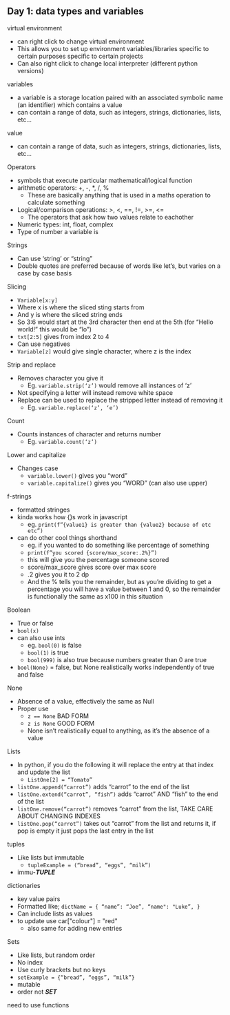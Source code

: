 ## Day 1: data types and variables

virtual environment
- can right click to change virtual environment
- This allows you to set up environment variables/libraries specific to certain purposes specific to certain projects
- Can also right click to change local interpreter (different python versions)

variables 
- a variable is a storage location paired with an associated symbolic name (an identifier) which contains a value
- can contain a range of data, such as integers, strings, dictionaries, lists, etc…

value
- can contain a range of data, such as integers, strings, dictionaries, lists, etc…

Operators
- symbols that execute particular mathematical/logical function
- arithmetic operators: +, -, *, /, % 
  - These are basically anything that is used in a maths operation to calculate something
- Logical/comparison operations: >, <, ==, !=, >=, <= 
  -	The operators that ask how two values relate to eachother
- Numeric types: int, float, complex
- Type of number a variable is

Strings
- Can use ‘string’ or “string”
- Double quotes are preferred because of words like let’s, but varies on a case by case basis

Slicing
- `Variable[x:y]`
- Where x is where the sliced sting starts from
- And y is where the sliced string ends
- So 3:6 would start at the 3rd character then end at the 5th (for “Hello world!” this would be “lo”)
- `txt[2:5]` gives from index 2 to 4
- Can use negatives
- `Variable[z]` would give single character, where z is the index

Strip and replace
- Removes character you give it
    -	Eg. `variable.strip(‘z’)` would remove all instances of ‘z’
- Not specifying a letter will instead remove white space
- Replace can be used to replace the stripped letter instead of removing it
    -	Eg. `variable.replace(‘z’, ‘e’)`

Count
- Counts instances of character and returns number
  -	Eg. `variable.count(‘z’)`

Lower and capitalize
- Changes case
  -	`variable.lower()` gives you “word”
  -	`variable.capitalize()` gives you “WORD” (can also use upper)

f-strings
- formatted stringes
- kinda works how {}s work in javascript
  - eg. `print(f”{value1} is greater than {value2} because of etc etc”)`
- can do other cool things shorthand
  -	eg. if you wanted to do something like percentage of something
  -	`print(f”you scored {score/max_score:.2%}”)`
  -	this will give you the percentage someone scored
  -	score/max_score gives score over max score
  -	.2 gives you it to 2 dp
  -	And the % tells you the remainder, but as you’re dividing to get a percentage you will have a value between 1 and 0, so the remainder is functionally the same as x100 in this situation

Boolean
- True or false
- `bool(x)`
- can also use ints 
  -	eg. `bool(0)` is false
  -	`bool(1)` is true
  -	`bool(999)` is also true because numbers greater than 0 are true
- `bool(None)` = false, but None realistically works independently of true and false
  
None
- Absence of a value, effectively the same as Null
- Proper use
  -	`z == None`	BAD FORM
  -	`z is None`	GOOD FORM
  -	None isn’t realistically equal to anything, as it’s the absence of a value

Lists
- In python, if you do the following it will replace the entry at that index and update the list
  -	`ListOne[2] = “Tomato”`
- `listOne.append(“carrot”)` adds “carrot” to the end of the list
- `listOne.extend(“carrot”, “fish”)` adds “carrot” AND “fish” to the end of the list
- `listOne.remove(“carrot”)` removes “carrot” from the list, TAKE CARE ABOUT CHANGING INDEXES
- `listOne.pop(“carrot”)` takes out “carrot” from the list and returns it, if pop is empty it just pops the last entry in the list

tuples
- Like lists but immutable
  -	`tupleExample = (“bread”, “eggs”, “milk”)`
- immu-***TUPLE***

dictionaries
- key value pairs
- Formatted like;
`dictName = {
“name”: “Joe”,
“name": "Luke”,
}`
- Can include lists as values
- to update use car["colour"] = "red"
  - also same for adding new entries

Sets
- Like lists, but random order
- No index
- Use curly brackets but no keys
- `setExample = {“bread”, “eggs”, “milk”}`
- mutable
- order not ***SET***

need to use functions